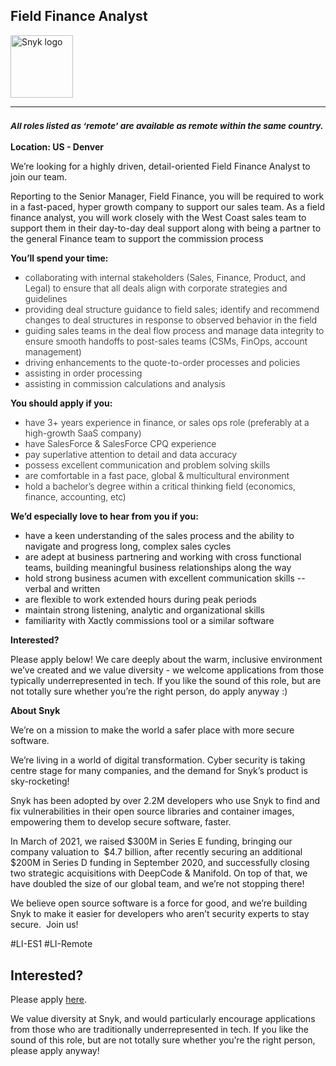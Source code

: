 Field Finance Analyst
---

<img src="https://res.cloudinary.com/snyk/image/upload/v1537345894/press-kit/brand/logo-black.png" width="100" alt="Snyk logo" />

<hr>
<h3><em><strong><sub>All roles listed as ‘remote’ are available as remote within the same country.</sub></strong></em></h3>
<p><strong>Location: US - Denver</strong></p>
<p><span style="font-weight: 400;">We’re looking for a highly driven, detail-oriented Field Finance Analyst to join our team.</span></p>
<p><span style="font-weight: 400;">Reporting to the Senior Manager, Field Finance, you will be required to work in a fast-paced, hyper growth company to support our sales team. As a field finance analyst, you will work closely with the West Coast sales team to support them in their day-to-day deal support along with being a partner to the general Finance team to support the commission process</span></p>
<p><strong>You’ll spend your time:</strong></p>
<ul>
<li style="font-weight: 300;"><span style="font-weight: 300;">collaborating with internal stakeholders (Sales, Finance, Product, and Legal) to ensure that all deals align with corporate strategies and guidelines</span></li>
<li style="font-weight: 300;"><span style="font-weight: 300;">providing deal structure guidance to field sales; identify and recommend changes to deal structures in response to observed behavior in the field</span></li>
<li style="font-weight: 300;"><span style="font-weight: 300;">guiding sales teams in the deal flow process and manage data integrity to ensure smooth handoffs to post-sales teams (CSMs, FinOps, account management)</span></li>
<li style="font-weight: 300;"><span style="font-weight: 300;">driving enhancements to the quote-to-order processes and policies</span></li>
<li style="font-weight: 300;"><span style="font-weight: 300;">assisting in order processing</span></li>
<li style="font-weight: 300;"><span style="font-weight: 300;">assisting in commission calculations and analysis</span></li>
</ul>
<p><strong>You should apply if you:</strong></p>
<ul>
<li style="font-weight: 300;"><span style="font-weight: 300;">have 3+ years experience in finance, or sales ops role (preferably at a high-growth SaaS company)</span></li>
<li style="font-weight: 300;"><span style="font-weight: 300;">have SalesForce &amp; SalesForce CPQ experience</span></li>
<li style="font-weight: 300;"><span style="font-weight: 300;">pay superlative attention to detail and data accuracy</span></li>
<li style="font-weight: 300;"><span style="font-weight: 300;">possess excellent communication and problem solving skills</span></li>
<li style="font-weight: 300;"><span style="font-weight: 300;">are comfortable in a fast pace, global &amp; multicultural environment</span></li>
<li style="font-weight: 300;"><span style="font-weight: 300;">hold a bachelor’s degree within a critical thinking field (economics, finance, accounting, etc)</span></li>
</ul>
<p><strong>We’d especially love to hear from you if you:</strong></p>
<ul>
<li style="font-weight: 400;"><span style="font-weight: 400;">have a keen understanding of the sales process and the ability to navigate and progress long, complex sales cycles</span></li>
<li style="font-weight: 400;"><span style="font-weight: 400;">are adept at business partnering and working with cross functional teams, building meaningful business relationships along the way</span></li>
<li style="font-weight: 400;"><span style="font-weight: 400;">hold strong business acumen with excellent communication skills -- verbal and written</span></li>
<li style="font-weight: 400;"><span style="font-weight: 400;">are flexible to work extended hours during peak periods</span></li>
<li style="font-weight: 400;"><span style="font-weight: 400;">maintain strong listening, analytic and organizational skills</span></li>
<li style="font-weight: 400;"><span style="font-weight: 400;">familiarity with Xactly commissions tool or a similar software</span></li>
</ul>
<p><strong>Interested?</strong></p>
<p><span style="font-weight: 400;">Please apply below! We care deeply about the warm, inclusive environment we’ve created and we value diversity - we welcome applications from those typically underrepresented in tech. If you like the sound of this role, but are not totally sure whether you’re the right person, do apply anyway :)</span></p>
<p><strong>About Snyk</strong></p>
<p><span style="font-weight: 400;">We’re on a mission to make the world a safer place with more secure software.</span></p>
<p><span style="font-weight: 400;">We’re living in a world of digital transformation. Cyber security is taking centre stage for many companies, and the demand for Snyk’s product is sky-rocketing!&nbsp;&nbsp;</span></p>
<p><span style="font-weight: 400;">Snyk has been adopted by over 2.2M developers who use Snyk to find and fix vulnerabilities in their open source libraries and container images, empowering them to develop secure software, faster.</span></p>
<p><span style="font-weight: 400;">In March of 2021, we raised $300M in Series E funding, bringing our company valuation to&nbsp; $4.7 billion, after recently securing an additional $200M in Series D funding in September 2020, and successfully closing two strategic acquisitions with DeepCode &amp; Manifold. On top of that, we have doubled the size of our global team, and we’re not stopping there!&nbsp;&nbsp;</span></p>
<p><span style="font-weight: 400;">We believe open source software is a force for good, and we’re building Snyk to make it easier for developers who aren’t security experts to stay secure.&nbsp; Join us!</span></p>
<p>#LI-ES1 #LI-Remote</p>

Interested?
---

Please apply [here](https://boards.greenhouse.io/snyk/jobs/5427296002#app).

We value diversity at Snyk, and would particularly encourage applications from those who are traditionally underrepresented in tech.
If you like the sound of this role, but are not totally sure whether you’re the right person, please apply anyway!
